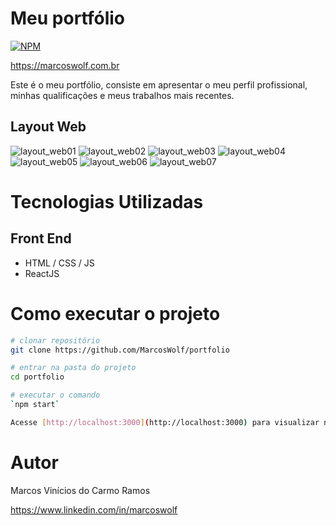 # Meu portfólio
[![NPM](https://img.shields.io/npm/l/react)](https://github.com/MarcosWolf/portfolio/blob/main/LICENCE)

https://marcoswolf.com.br

Este é o meu portfólio, consiste em apresentar o meu perfil profissional, minhas qualificações e meus trabalhos mais recentes.

## Layout Web
![layout_web01](https://user-images.githubusercontent.com/26293082/220230016-70e02e1b-379a-4d3d-9e26-2516ab08fe8a.jpg)
![layout_web02](https://user-images.githubusercontent.com/26293082/220230040-304a52d3-8bee-4110-a196-1f18e4319fe3.jpg)
![layout_web03](https://user-images.githubusercontent.com/26293082/220230105-7885e34a-3ad2-40ef-9589-df493557a6db.jpg)
![layout_web04](https://user-images.githubusercontent.com/26293082/220230116-a9c99336-3893-4abc-8934-26a62860f102.jpg)
![layout_web05](https://user-images.githubusercontent.com/26293082/220230120-ecc69f01-7395-4ac8-ab3b-a4e6cbeae60c.jpg)
![layout_web06](https://user-images.githubusercontent.com/26293082/220230126-9c8c8ede-9110-42d7-b424-b46a068083ae.jpg)
![layout_web07](https://user-images.githubusercontent.com/26293082/220230134-49a58aa1-1efc-4548-8d53-9d611d9fb946.jpg)


# Tecnologias Utilizadas
## Front End
- HTML / CSS / JS
- ReactJS

# Como executar o projeto

```bash
# clonar repositório
git clone https://github.com/MarcosWolf/portfolio

# entrar na pasta do projeto
cd portfolio

# executar o comando
`npm start`

Acesse [http://localhost:3000](http://localhost:3000) para visualizar no seu navegador.
```

# Autor

Marcos Vinícios do Carmo Ramos

https://www.linkedin.com/in/marcoswolf
